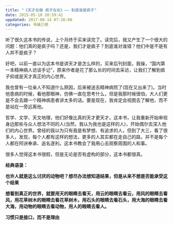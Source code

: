 ```yaml
---
title: "《天才在做 疯子在右》—— 到底谁是疯子"
date: 2015-05-10 10:59:41
uppdated: 2017-08-14 07:26:00
categories: 韦编三绝
---
```

听了很久这本书的传说，上个月终于买来读完了。读完后，我又产生了一个很大的问题：他们真的是疯子吗？还是，我们才是疯子？到底谁对谁错？他们中是不是有人并不是疯子？

好吧，以前一直以为这本书是讲天才是怎么样的，买来后刊封面，我操，“国内第一本精神病人访谈手记”，原来作者是花了那么长的时间去采访，让我们了解到疯子抑或是天才真正的内心世界。

我也曾有一位亲人不知道什么原因，后来被送去精神病院了(现在又出来了)。当时他患病的时候，看他那眼神，仿佛一直在思考什么，但是我那时候很怕，大人们更是不会去跟一个精神病患者讲太多的话。要是现在，我肯定会视图去了解他，而不是站在一旁远离他。

哲学、文学、天文地理，他们好像比真的天才更天才。这本书，让我重新开始审视身边那些与众人想法不同的人(当然，我认为我也是这样的人)，开始偶尔去深入他们的内心世界。曾经的我以为只有我是有梦想、有追求的人，但到了大三，看了很多人，发现，每个人都有这样的想法，更多的人其实都在走自己的路，并不是每个人都在阿谀奉承、追名逐利。这本书教会了我用心去观察周围的人和事。

很多人觉得这本书很假，但是无论是否有虚构的部分，这本书都很真。

**经典语录：**

**也许人就是这么讨厌的动物吧？想尽办法想知道结果，但是从来不想是否能承受这个结果**

**想看到真正的世界，就要用天的眼睛去看天，用云的眼睛去看云，用风的眼睛去看风，用花草树木的眼睛去看花草树木，用石头的眼睛去看石头，用大海的眼睛去看大海，用动物的眼睛去看动物，用人的眼睛去看人。**

**习惯只是接口，而不是理由**



